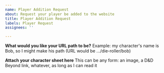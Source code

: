 ```yaml
---
name: Player Addition Request
about: Request your player be added to the website
title: Player Addition Request
labels: Player Request
assignees: ''

---
```


**What would you like your URL path to be?**
Example: my character's name is Bob, so I might make his path (URL would be .../die-roller/bob)

**Attach your character sheet here**
This can be any form: an image, a D&D Beyond link, whatever, as long as I can read it
